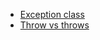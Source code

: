 - [Exception class](https://docs.oracle.com/en/java/javase/11/docs/api/java.base/java/lang/Exception.html#%3Cinit%3E(java.lang.String))
- [Throw vs throws](https://www.youtube.com/watch?v=sOcZgWyoQuk&list=PLu0W_9lII9agS67Uits0UnJyrYiXhDS6q&index=84)